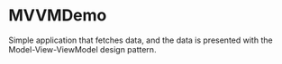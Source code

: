 # MVVMDemo
Simple application that fetches data, and the data is presented with the Model-View-ViewModel design pattern.
